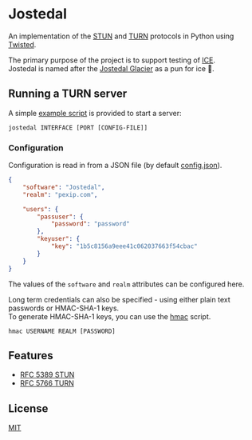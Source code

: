 # Jostedal

An implementation of the [STUN](http://tools.ietf.org/html/rfc5389) and [TURN](http://tools.ietf.org/html/rfc5766) protocols in Python using [Twisted](http://twistedmatrix.com).

The primary purpose of the project is to support testing of [ICE](https://en.wikipedia.org/wiki/Interactive_Connectivity_Establishment).  
Jostedal is named after the [Jostedal Glacier](https://en.wikipedia.org/wiki/Jostedal_Glacier) as a pun for ice :icecream:.

## Running a TURN server
A simple [example script](./scripts/jostedal) is provided to start a server:

```
jostedal INTERFACE [PORT [CONFIG-FILE]]
```

### Configuration
Configuration is read in from a JSON file (by default [config.json](./config.json)).

```json
{
    "software": "Jostedal",
    "realm": "pexip.com",

    "users": {
        "passuser": {
            "password": "password"
        },
        "keyuser": {
            "key": "1b5c8156a9eee41c062037663f54cbac"
        }
    }
}
```

The values of the `software` and `realm` attributes can be configured here.

Long term credentials can also be specified - using either plain text passwords or HMAC-SHA-1 keys.  
To generate HMAC-SHA-1 keys, you can use the [hmac](./scripts/hmac) script.

```
hmac USERNAME REALM [PASSWORD]
```

## Features
- [RFC 5389 STUN](http://tools.ietf.org/html/rfc5389)
- [RFC 5766 TURN](http://tools.ietf.org/html/rfc5766)

## License
[MIT](./LICENSE)
